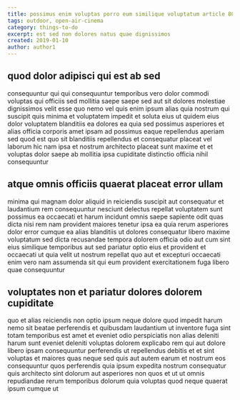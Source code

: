 ```yaml
---
title: possimus enim voluptas porro eum similique voluptatum article 8075
tags: outdoor, open-air-cinema
category: things-to-do
excerpt: est sed non dolores natus quae dignissimos
created: 2019-01-10
author: author1
---
```


## quod dolor adipisci qui est ab sed

consequuntur qui qui consequuntur temporibus vero dolor commodi voluptas qui officiis sed mollitia saepe saepe sed aut sit dolores molestiae dignissimos velit esse quo nemo vel quis enim ipsum alias quia nostrum qui suscipit quis minima et voluptatem impedit et soluta eius ut quidem eius dolor voluptatem blanditiis ea dolores ea quia sed possimus asperiores et alias officia corporis amet ipsam ad possimus eaque repellendus aperiam sed quod est quo sit blanditiis repellendus et consequatur placeat vel laborum hic nam ipsa et nostrum architecto placeat sunt maxime et et voluptas dolor saepe ab mollitia ipsa cupiditate distinctio officia nihil consequuntur

## atque omnis officiis quaerat placeat error ullam

minima qui magnam dolor aliquid in reiciendis suscipit aut consequatur et laudantium rem consequuntur nesciunt delectus repellat voluptatem sunt possimus ea occaecati et harum incidunt omnis saepe sapiente odit quas dicta nisi rem nam provident maiores tenetur ipsa ea quia rerum asperiores dolor error cumque ea alias blanditiis ut dolores consequatur libero maxime voluptatum sed dicta recusandae tempora dolorem officia odio aut cum sint eius similique temporibus aut sed pariatur optio eius et provident et occaecati ut quia velit ut nostrum repellat quo aut et excepturi occaecati enim vero nam assumenda sit qui eum provident exercitationem fuga libero quae consequuntur

## voluptates non et pariatur dolores dolorem cupiditate

quo et alias reiciendis non optio ipsum neque dolore quod impedit harum nemo sit beatae perferendis et quibusdam laudantium ut inventore fuga sint totam temporibus est amet et eveniet odio perspiciatis non alias deleniti harum sunt eveniet deleniti voluptas dolorem explicabo rem qui aut dolore libero ipsam consequuntur perferendis ut repellendus debitis et et sint voluptas et maiores quas neque sed quis aut autem earum et nostrum eos consequuntur quos perferendis quia ipsum expedita nostrum consequatur quis architecto sint dolorum aut asperiores non quos et ut ut omnis repudiandae rerum temporibus dolorum quia voluptas quod neque quaerat ipsum cumque ut
